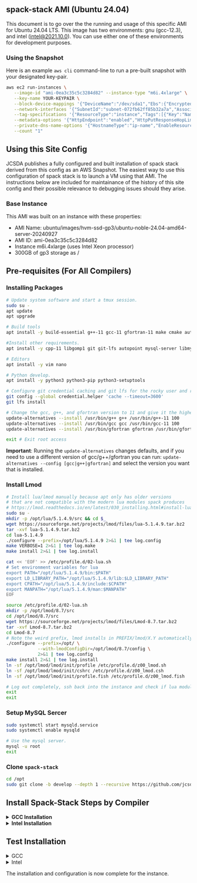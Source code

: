 ## spack-stack AMI (Ubuntu 24.04)

This document is to go over the the running and usage of this specific AMI for Ubuntu 24.04 LTS. This image has two environments: gnu (gcc-12.3), and intel (intel@2021.10.0). You can use either one of these environments for development purposes.

### Using the Snapshot

Here is an example `aws cli` command-line to run a pre-built snapshot with your designated key-pair.

```bash
aws ec2 run-instances \
   --image-id "ami-0ea3c35c5c3284d82" --instance-type "m6i.4xlarge" \
   --key-name YOUR-KEYPAIR \
   --block-device-mappings '{"DeviceName":"/dev/sda1","Ebs":{"Encrypted":false,"DeleteOnTermination":true,"Iops":3000,"SnapshotId":"snap-05fb00e35af5550e7","VolumeSize":150,"VolumeType":"gp3","Throughput":125}}' \
   --network-interfaces '{"SubnetId":"subnet-072fb62ff85b32a7a","AssociatePublicIpAddress":true,"DeviceIndex":0,"Groups":["sg-0091fa8e748fbe355"]}' \
   --tag-specifications '{"ResourceType":"instance","Tags":[{"Key":"Name","Value":"ubuntu2404-spack-stack-gcc-intel"},{"Key":"User","Value":$(whoami)}]}' \
   --metadata-options '{"HttpEndpoint":"enabled","HttpPutResponseHopLimit":2,"HttpTokens":"required"}' \
   --private-dns-name-options '{"HostnameType":"ip-name","EnableResourceNameDnsARecord":false,"EnableResourceNameDnsAAAARecord":false}' \
   --count "1" 
```

## Using this Site Config

JCSDA publishes a fully configured and built installation of spack stack derived
from this config as an AWS Snapshot. The easiest way to use this
configuration of spack stack is to launch a VM using that AMI. The instructions
below are included for maintainance of the history of this site config and
their possible relevance to debugging issues should they arise.

### Base Instance

This AMI was built on an instance with these properties:

* AMI Name: ubuntu/images/hvm-ssd-gp3/ubuntu-noble-24.04-amd64-server-20240927
* AMI ID: ami-0ea3c35c5c3284d82
* Instance m6i.4xlarge  (uses Intel Xeon processor)
* 300GB of gp3 storage as /

## Pre-requisites (For All Compilers)

### Installing Packages

```bash
# Update system software and start a tmux session.
sudo su -
apt update
apt upgrade

# Build tools
apt install -y build-essential g++-11 gcc-11 gfortran-11 make cmake automake autoconf

#Install other requirements.
apt install -y cpp-11 libgomp1 git git-lfs autopoint mysql-server libmysqlclient-dev qtbase5-dev qt5-qmake libqt5svg5-dev qt5dxcb-plugin wget curl file tcl-dev gnupg2 iproute2 locales unzip less bzip2 gettext libtree pkg-config libcurl4-openssl-dev

# Editors
apt install -y vim nano 

# Python develop.
apt install -y python3 python3-pip python3-setuptools

# Configure git credential caching and git lfs for the rocky user and root.
git config --global credential.helper 'cache --timeout=3600'
git lfs install

# Change the gcc, g++, and gfortran version to 11 and give it the highest priority
update-alternatives --install /usr/bin/g++ g++ /usr/bin/g++-11 100
update-alternatives --install /usr/bin/gcc gcc /usr/bin/gcc-11 100
update-alternatives --install /usr/bin/gfortran gfortran /usr/bin/gfortran-11 100

exit # Exit root access
```

**Important**: Running the `update-alternatives` changes defaults, and if you need to use a different version of gcc/g++/gfortran you can run: `update-alternatives --config [gcc|g++|gfortran]` and select the version you want that is installed.

### Install Lmod

```bash
# Install lua/lmod manually because apt only has older versions
# that are not compatible with the modern lua modules spack produces
# https://lmod.readthedocs.io/en/latest/030_installing.html#install-lua-x-y-z-tar-gz
sudo su -
mkdir -p /opt/lua/5.1.4.9/src && cd $_
wget https://sourceforge.net/projects/lmod/files/lua-5.1.4.9.tar.bz2
tar -xvf lua-5.1.4.9.tar.bz2
cd lua-5.1.4.9
./configure --prefix=/opt/lua/5.1.4.9 2>&1 | tee log.config
make VERBOSE=1 2>&1 | tee log.make
make install 2>&1 | tee log.install

cat << 'EOF' >> /etc/profile.d/02-lua.sh
# Set environment variables for lua
export PATH="/opt/lua/5.1.4.9/bin:$PATH"
export LD_LIBRARY_PATH="/opt/lua/5.1.4.9/lib:$LD_LIBRARY_PATH"
export CPATH="/opt/lua/5.1.4.9/include:$CPATH"
export MANPATH="/opt/lua/5.1.4.9/man:$MANPATH"
EOF

source /etc/profile.d/02-lua.sh
mkdir -p /opt/lmod/8.7/src
cd /opt/lmod/8.7/src
wget https://sourceforge.net/projects/lmod/files/Lmod-8.7.tar.bz2
tar -xvf Lmod-8.7.tar.bz2
cd Lmod-8.7
# Note the weird prefix, lmod installs in PREFIX/lmod/X.Y automatically
./configure --prefix=/opt/ \
            --with-lmodConfigDir=/opt/lmod/8.7/config \
            2>&1 | tee log.config
make install 2>&1 | tee log.install
ln -sf /opt/lmod/lmod/init/profile /etc/profile.d/z00_lmod.sh
ln -sf /opt/lmod/lmod/init/cshrc /etc/profile.d/z00_lmod.csh
ln -sf /opt/lmod/lmod/init/profile.fish /etc/profile.d/z00_lmod.fish

# Log out completely, ssh back into the instance and check if lua modules work
exit
exit
```

### Setup MySQL Sercer

```bash
sudo systemctl start mysqld.service
sudo systemctl enable mysqld

# Use the mysql server.
mysql -u root
exit
```

### Clone `spack-stack`

```bash
cd /opt
sudo git clone -b develop --depth 1 --recursive https://github.com/jcsda/spack-stack.git
```

## Install Spack-Stack Steps by Compiler

<details>
<summary><b>GCC Installation</b></summary>

```bash
sudo su -

cd /opt/spack-stack
source setup.sh
# Swap default module type for default linux.
sed -i 's/tcl/lmod/g' configs/sites/tier2/linux.default/modules.yaml
spack stack create env --site linux.default --template unified-dev --name unified-env-gcc --compiler gcc
cd envs/unified-env-gcc 
spack env activate -p .
export SPACK_SYSTEM_CONFIG_PATH="$PWD/site"
spack external find --scope system \
    --exclude cmake \
    --exclude curl --exclude openssl \
    --exclude openssh --exclude python
spack external find --scope system wget
spack external find --scope system mysql
spack external find --scope system grep
spack compiler find --scope system
unset SPACK_SYSTEM_CONFIG_PATH
# ACTION: Edit the site/compilers.yaml with the following.
#   1) Delete or comment gcc-13 refs and preserve only gcc-12
#   2) Delete or comment clang refs.
# ACTION: Edit the site/packages.yaml and add these packages
# If not present.
cat << 'EOF' >> $PWD/site/packages.yaml
  gcc:
    buildable: false
    externals:
    - spec: gcc@11.4.0
      prefix: /usr
  gcc-runtime:
    buildable: false
    externals:
    - spec: gcc-runtime@11.4.0
      prefix: /usr
  qt:
    buildable: false
    externals:
    - spec: qt@5.15.3
      prefix: /usr
      version: [5.15.3]
EOF

# Continue configuration.
spack config add "packages:all:compiler:[gcc@11.4.0]"
spack config add "packages:all:providers:mpi:[openmpi@5.0.5]"
spack config add "packages:fontconfig:variants:+pic"
spack config add "packages:pixman:variants:+pic"
spack config add "packages:cairo:variants:+pic"
spack config add "packages:ewok-env:variants:+mysql"

# Concretize and install
spack concretize 2>&1 | tee log.concretize
${SPACK_STACK_DIR}/util/show_duplicate_packages.py -d -c log.concretize
spack install --verbose --fail-fast 2>&1 | tee log.install

# Install modules
spack module lmod refresh
spack stack setup-meta-modules

# Add a number of default module locations to the lmod startup script.
cat << 'EOF' >> /etc/profile.d/z01_lmod.sh
module use /opt/spack-stack/envs/unified-env-gcc/install/modulefiles/Core
EOF
```

</details>
<details>
<summary><b>Intel Installation</b></summary>

#### Install Intel Compiler
```bash
sudo su -

mkdir -p /opt/intel/src
pushd /opt/intel/src

# Download Intel install assets.
wget -O cpp-compiler.sh https://registrationcenter-download.intel.com/akdlm/IRC_NAS/d85fbeee-44ec-480a-ba2f-13831bac75f7/l_dpcpp-cpp-compiler_p_2023.2.3.12_offline.sh
wget -O fortran-compiler.sh https://registrationcenter-download.intel.com/akdlm/IRC_NAS/0ceccee5-353c-4fd2-a0cc-0aecb7492f87/l_fortran-compiler_p_2023.2.3.13_offline.sh
wget -O tbb.sh https://registrationcenter-download.intel.com/akdlm/IRC_NAS/c95cd995-586b-4688-b7e8-2d4485a1b5bf/l_tbb_oneapi_p_2021.10.0.49543_offline.sh
wget -O mpi.sh https://registrationcenter-download.intel.com/akdlm/IRC_NAS/4f5871da-0533-4f62-b563-905edfb2e9b7/l_mpi_oneapi_p_2021.10.0.49374_offline.sh
wget -O math.sh https://registrationcenter-download.intel.com/akdlm/IRC_NAS/adb8a02c-4ee7-4882-97d6-a524150da358/l_onemkl_p_2023.2.0.49497_offline.sh

# Install the Intel assets.
sh cpp-compiler.sh -a --silent --eula accept 2>&1 | tee install.cpp-compiler.log
sh fortran-compiler.sh -a --silent --eula accept | tee install.fortran-compiler.log
sh tbb.sh -a --silent --eula accept | tee install.tbb.log
sh mpi.sh -a --silent --eula accept | tee install.mpi.log
sh math.sh -a --silent --eula accept | tee install.math.log

popd
exit
```
#### Install Intel Spack-Stack Environment
```bash
sudo su -

source /opt/intel/oneapi/compiler/2023.2.3/env/vars.sh
source /opt/intel/oneapi/mpi/2021.10.0/env/vars.sh
source /opt/intel/oneapi/setvars.sh

cd /opt/spack-stack
source ./setup.sh

spack stack create env --site linux.default --template unified-dev --name unified-env-intel --compiler intel
cd envs/unified-env-intel
spack env activate -p .

export SPACK_SYSTEM_CONFIG_PATH="${PWD}/site"

spack external find --scope system --exclude bison --exclude openssl --exclude python --exclude gettext --exclude m4 --exclude cmake --exclude curl
spack external find --scope system perl
spack external find --scope system wget
spack external find --scope system texlive
spack external find --scope system mysql
spack external find --scope system grep

# No external find for pre-installed intel-oneapi-mpi,
# and no way to add object entry to list using "spack config add".
cat << 'EOF' >> ${SPACK_SYSTEM_CONFIG_PATH}/packages.yaml
  gcc:
    buildable: false
    externals:
    - spec: gcc@11.4.0
      prefix: /usr
  gcc-runtime:
    buildable: false
    externals:
    - spec: gcc-runtime@11.4.0
      prefix: /usr
  grep:
    buildable: False
    externals:
    - spec: grep@3.11
      prefix: /usr
  intel-oneapi-mpi:
    externals:
    - spec: intel-oneapi-mpi@2021.10.0%intel@2021.10.0 +classic-names
      prefix: /opt/intel/oneapi
EOF

# Can't find qt5 because qtpluginfo is broken,
# and no way to add object entry to list using "spack config add".
cat << 'EOF' >> ${SPACK_SYSTEM_CONFIG_PATH}/packages.yaml
  qt:
    buildable: false
    externals:
    - spec: qt@5.15.3
      prefix: /usr
EOF

spack compiler find --scope system

unset SPACK_SYSTEM_CONFIG_PATH

spack config add "packages:mpi:buildable:False"
spack config add "packages:all:providers:mpi:[intel-oneapi-mpi@2021.10.0]"
spack config add "packages:all:compiler:[intel@2021.10.0, gcc@11.4.0]"

# edit envs/unified-env/site/compilers.yaml and replace the following line in the **Intel** compiler section:
#     environment: {}
# -->
#     environment:
#       prepend_path:
#         LD_LIBRARY_PATH: '/opt/intel/oneapi/compiler/2023.2.3/linux/compiler/lib/intel64_lin'

spack concretize 2>&1 | tee log.concretize
${SPACK_STACK_DIR}/util/show_duplicate_packages.py -d log.concretize
spack install --fail-fast -j 12 2>&1 | tee log.install
spack module lmod refresh
spack stack setup-meta-modules

cat << 'EOF' >> /etc/profile.d/z01_lmod.sh
module use /opt/spack-stack/envs/unified-env-gcc/install/modulefiles/Core
EOF
```

</details>

## Test Installation

<details>
<summary>GCC</summary>

```bash
# Example given for building jedi-bundle
module use /opt/spack-stack/envs/unified-dev-gcc/install/modulefiles/Core
module load stack-gcc/12.3.0
module load stack-openmpi/5.0.5
module load base-env
module load jedi-mpas-env
module load jedi-fv3-env
module load ewok-env
module load sp

mkdir /opt/jedi
cd /opt/jedi
git clone https://github.com/JCSDA-internal/jedi-bundle.git
cd jedi-bundle
mkdir build && cd build
ecbuild ../
make update
make -j10
ctest
```

</details>

<details>
<summary>Intel</summary>

```bash
# Example given for building jedi-bundle
module use /opt/spack-stack/envs/unified-env-intel/install/modulefiles/Core
module load stack-intel/2021.10.0
module load stack-intel-oneapi-mpi/2021.10.0
module load base-env
module load jedi-mpas-env
module load jedi-fv3-env
module load ewok-env
module load sp

# (Optional) Re-source the intel environment
source /opt/intel/oneapi/setvars.sh

mkdir /opt/jedi
cd /opt/jedi
git clone https://github.com/JCSDA-internal/jedi-bundle.git
cd jedi-bundle
mkdir build && cd build
ecbuild ../
make update
make -j10
ctest
```

</details>

The installation and configuration is now complete for the instance.
